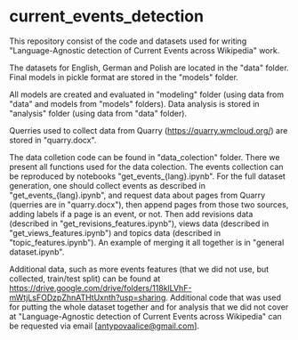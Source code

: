 # current_events_detection

This repository consist of the code and datasets used for writing "Language-Agnostic detection of Current Events across Wikipedia" work.

The datasets for English, German and Polish are located in the "data" folder.
Final models in pickle format are stored in the "models" folder. 

All models are created and evaluated in "modeling" folder (using data from "data" and models from "models" folders).
Data analysis is stored in "analysis" folder (using data from "data" folder).

Querries used to collect data from Quarry (https://quarry.wmcloud.org/) are stored in "quarry.docx".

The data colletion code can be found in "data_colection" folder. There we present all functions used for the data colection.
The events collection can be reproduced by notebooks "get_events_{lang}.ipynb".
For the full dataset generation, one should collect events as described in "get_events_{lang}.ipynb", and request data about pages from Quarry (querries are in "quarry.docx"), then append pages from those two sources, adding labels if a page is an event, or not. Then add revisions data (described in "get_revisions_features.ipynb"), views data (described in "get_views_features.ipynb") and topics data (described in "topic_features.ipynb"). An example of merging it all together is in "general dataset.ipynb".

Additional data, such as more events features (that we did not use, but collected, train/test split) can be found at https://drive.google.com/drive/folders/118klLVhF-mWtjLsFODzpZhnATHtUxnth?usp=sharing.
Additional code that was used for putting the whole dataset together and for analysis that we did not cover at "Language-Agnostic detection of Current Events across Wikipedia" can be requested via email [antypovaalice@gmail.com].



